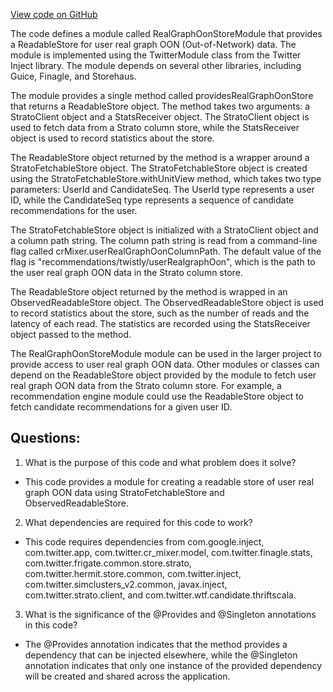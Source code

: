 [View code on GitHub](https://github.com/misbahsy/the-algorithm/cr-mixer/server/src/main/scala/com/twitter/cr_mixer/module/RealGraphOonStoreModule.scala)

The code defines a module called RealGraphOonStoreModule that provides a ReadableStore for user real graph OON (Out-of-Network) data. The module is implemented using the TwitterModule class from the Twitter Inject library. The module depends on several other libraries, including Guice, Finagle, and Storehaus.

The module provides a single method called providesRealGraphOonStore that returns a ReadableStore object. The method takes two arguments: a StratoClient object and a StatsReceiver object. The StratoClient object is used to fetch data from a Strato column store, while the StatsReceiver object is used to record statistics about the store.

The ReadableStore object returned by the method is a wrapper around a StratoFetchableStore object. The StratoFetchableStore object is created using the StratoFetchableStore.withUnitView method, which takes two type parameters: UserId and CandidateSeq. The UserId type represents a user ID, while the CandidateSeq type represents a sequence of candidate recommendations for the user.

The StratoFetchableStore object is initialized with a StratoClient object and a column path string. The column path string is read from a command-line flag called crMixer.userRealGraphOonColumnPath. The default value of the flag is "recommendations/twistly/userRealgraphOon", which is the path to the user real graph OON data in the Strato column store.

The ReadableStore object returned by the method is wrapped in an ObservedReadableStore object. The ObservedReadableStore object is used to record statistics about the store, such as the number of reads and the latency of each read. The statistics are recorded using the StatsReceiver object passed to the method.

The RealGraphOonStoreModule module can be used in the larger project to provide access to user real graph OON data. Other modules or classes can depend on the ReadableStore object provided by the module to fetch user real graph OON data from the Strato column store. For example, a recommendation engine module could use the ReadableStore object to fetch candidate recommendations for a given user ID.
## Questions: 
 1. What is the purpose of this code and what problem does it solve? 
- This code provides a module for creating a readable store of user real graph OON data using StratoFetchableStore and ObservedReadableStore.

2. What dependencies are required for this code to work? 
- This code requires dependencies from com.google.inject, com.twitter.app, com.twitter.cr_mixer.model, com.twitter.finagle.stats, com.twitter.frigate.common.store.strato, com.twitter.hermit.store.common, com.twitter.inject, com.twitter.simclusters_v2.common, javax.inject, com.twitter.strato.client, and com.twitter.wtf.candidate.thriftscala.

3. What is the significance of the @Provides and @Singleton annotations in this code? 
- The @Provides annotation indicates that the method provides a dependency that can be injected elsewhere, while the @Singleton annotation indicates that only one instance of the provided dependency will be created and shared across the application.